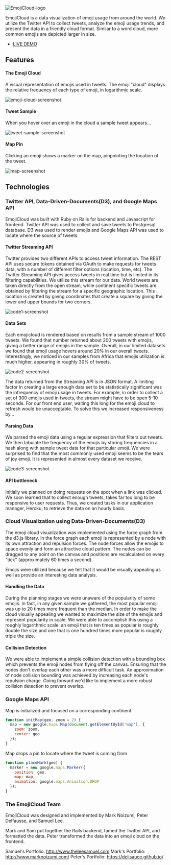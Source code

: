 ![EmojiCloud-logo]

[EmojiCloud-logo]:./doc/screenshots/emoji-cloud-logo.png

EmojiCloud is a data visualization of emoji usage from around the world. We utilize the Twitter API to collect tweets, analyze the emoji usage trends, and present the data in a friendly cloud format. Similar to a word cloud, more common emojis are depicted larger in size.

- [LIVE DEMO][EmojiCloud]

[EmojiCloud]:https://emojicloud.herokuapp.com/

## Features
#### The Emoji Cloud
A visual representation of emojis used in tweets. The emoji "cloud" displays the relative frequency of each type of emoji, in logarithmic scale.

![emoji-cloud-screenshot]

[emoji-cloud-screenshot]:./doc/screenshots/cloud-screenshot.png

#### Tweet Sample
When you hover over an emoji in the cloud a sample tweet appears...

![tweet-sample-screenshot]

[tweet-sample-screenshot]:./doc/screenshots/tweet-screenshot.png


#### Map Pin
Clicking an emoji shows a marker on the map, pinpointing the location of the tweet.

![map-screenshot]

[map-screenshot]:./doc/screenshots/map-screenshot.png


## Technologies

### Twitter API, Data-Driven-Documents(D3), and Google Maps API
EmojiCloud was built with Ruby on Rails for backend and Javascript for frontend. Twitter API was used to collect and save tweets to Postgresql database. D3 was used to render emojis and Google Maps API was used to locate where the source of tweets.

#### Twitter Streaming API
Twitter provides two different APIs to access tweet information. The REST API uses secure tokens obtained via OAuth to make requests for tweets data, with a number of different filter options (location, time, etc). The Twitter Streaming API gives access tweets in real time but is limited in its filtering capabilities.  We utilize this stream for our data.  World tweets are taken directly from the open stream, while continent specific tweets are obtained by filtering the stream for a specific geographic location.  This location is created by giving coordinates that create a square by giving the lower and upper bounds for two corners.

![code1-screenshot]

[code1-screenshot]:./doc/screenshots/countries.png

#### Data Sets
Each emojicloud is rendered based on results from a sample stream of 1000 tweets. We found that number returned about 200 tweets with emojis, giving a better range of emojis in the sample.  Overall, in our limited datasets we found that emoji usage hovers around 20% in our overall tweets.  Interestingly, we noticed in our samples from Africa that emojis utilization is much higher, appearing in roughly 30% of tweets.  


![code2-screenshot]

[code2-screenshot]:./doc/screenshots/twitter_search.png

The data returned from the Streaming API is in JSON format. A limiting factor in creating a large enough data set to be statistically significant was the infrequency of emoji usage in tweets. For example, in order to collect a set of 300 emojis used in tweets, the stream might have to be open 5-10 seconds. For our front end user, waiting this long for the emoji cloud to refresh would be unacceptable. To solve this we increased responsiveness by...


#### Parsing Data
We parsed the emoji data using a regular expression that filters out tweets.  We then tabulate the frequency of the emojis by storing frequencies in a hash along with sample tweet data for that particular emoji.  We were surprised to find that the most commonly used emoji seems to be the tears of joy emoji.  It is represented in almost every dataset we receive.  

![code3-screenshot]

[code3-screenshot]:./doc/screenshots/sort.png

#### API bottleneck
Initially we planned on doing requests on the spot when a link was clicked.  We soon learned that to collect enough tweets, takes far too long to be responsive to user requests.  Thus, we created tasks in our application manager, Heroku, to retrieve the data on an hourly basis.  

### Cloud Visualization using Data-Driven-Documents(D3)
The emoji cloud visualization was implemented using the force graph from the d3.js library. In the force graph each emoji is represented by a node with its own attraction and repulsion forces. The node forces allow the emojis to space evenly and form an attractive cloud pattern. The nodes can be dragged to any point on the canvas and positions are recalculated on every "tick" (approximately 60 times a second).

Emojis were utilized because we felt that it would be visually appealing as well as provide an interesting data analysis.  

#### Handling the Data
During the planning stages we were unaware of the popularity of some emojis. In fact, in any given sample we gathered, the most popular emoji was up to 20 times more frequent than the median. In order to make the cloud visually appealing we wanted to maximize the size of the emojis and represent popularity in scale. We were able to accomplish this using a roughly logarithmic scale: an emoji that is ten times as popular is roughly double the size and one that is one hundred times more popular is roughly triple the size.

#### Collision Detection
We were able to implement a simple collision detection with a bounding box which prevents the emoji nodes from flying off the canvas. Ensuring that the nodes don't overlap each other was a more difficult task. An approximation of node collision bounding was achieved by increasing each node's repulsion charge. Going forward we'd like to implement a more robust collision detection to prevent overlap.

### Google Maps API
Map is initialized and focused on a corresponding continent.
```javascript
function initMap(geo, zoom = 2) {
  map = new google.maps.Map(document.getElementById('map'), {
    zoom: zoom,
    center: geo
  });
}
```
Map drops a pin to locate where the tweet is coming from
```javascript
function placeMark(geo) {
  marker = new google.maps.Marker({
    position: geo,
    map: map,
    animation: google.maps.Animation.DROP
  });
}
```


### The EmojiCloud Team
EmojiCloud was designed and implemented by Mark Noizumi, Peter Delfausse, and Samuel Lee.

Mark and Sam put together the Rails backend, tamed the Twitter API, and formatted the data. Peter transformed the data into an emoji cloud on the frontend.

Samuel's Portfolio: http://www.theleesamuel.com
Mark's Portfolio: http://www.marknoizumi.com/
Peter's Portfolio: https://delisauce.github.io/
